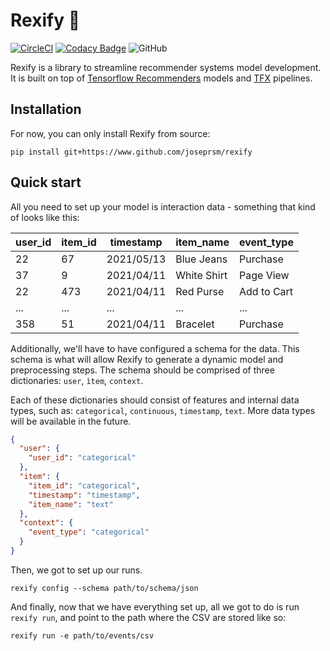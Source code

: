 # Rexify :t-rex:

[![CircleCI](https://circleci.com/gh/joseprsm/rexify/tree/main.svg?style=shield&circle-token=d2f4a46a4daf02ba3c0e1968ebde4a0d2e50df36)](https://circleci.com/gh/joseprsm/rexify/tree/main)
[![Codacy Badge](https://app.codacy.com/project/badge/Grade/2fa652f8d3564387acfbb085572d49f1)](https://www.codacy.com/gh/joseprsm/rexify/dashboard?utm_source=github.com&amp;utm_medium=referral&amp;utm_content=joseprsm/rexify&amp;utm_campaign=Badge_Grade)
![GitHub](https://img.shields.io/github/license/joseprsm/rexify)

Rexify is a library to streamline recommender systems model development. It is built on
top of [Tensorflow Recommenders](https://github.com/tensorflow/recommenders) models and 
[TFX](https://github.com/tensorflow/tfx) pipelines.


## Installation

For now, you can only install Rexify from source:
```shell
pip install git+https://www.github.com/joseprsm/rexify
```

## Quick start

All you need to set up your model is interaction data - something that kind of looks like this: 

|  user_id | item_id | timestamp | item_name | event_type | 
| --- | --- | --- | --- | --- |
| 22 | 67 | 2021/05/13 | Blue Jeans | Purchase |
| 37 | 9 | 2021/04/11 | White Shirt | Page View |
| 22 | 473 | 2021/04/11 | Red Purse | Add to Cart |
| ... | ... | ... | ... | ... |
| 358 | 51 | 2021/04/11 | Bracelet | Purchase |

Additionally, we'll have to have configured a schema for the data.
This schema is what will allow Rexify to generate a dynamic model and preprocessing steps.
The schema should be comprised of three dictionaries: `user`, `ìtem`, `context`. 

Each of these dictionaries should consist of features and internal data types, 
such as: `categorical`, `continuous`, `timestamp`, `text`. More data types will be available 
in the future.

```json
{
  "user": {
    "user_id": "categorical"
  },
  "item": {
    "item_id": "categorical",
    "timestamp": "timestamp",
    "item_name": "text"
  },
  "context": {
    "event_type": "categorical"
  }
}
``` 

Then, we got to set up our runs.

```
rexify config --schema path/to/schema/json
```

And finally, now that we have everything set up, all we got to do is run `rexify run`, 
and point to the path where the CSV are stored like so:

```
rexify run -e path/to/events/csv 
```

